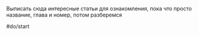 Выписать сюда интересные статьи для ознакомления, пока что просто название, глава и номер, потом разберемся

#do/start